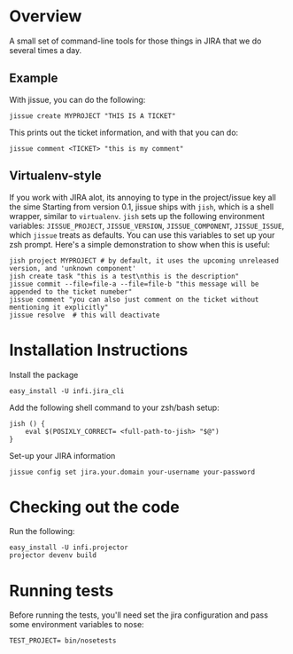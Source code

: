 Overview
========
A small set of command-line tools for those things in JIRA that we do several times a day.


Example
-------
With jissue, you can do the following:

    jissue create MYPROJECT "THIS IS A TICKET"

This prints out the ticket information, and with that you can do:

    jissue comment <TICKET> "this is my comment"


Virtualenv-style
----------------
If you work with JIRA alot, its annoying to type in the project/issue key all the sime
Starting from version 0.1, jissue ships with `jish`, which is a shell wrapper, similar to `virtualenv`.
`jish` sets up the following environment variables: `JISSUE_PROJECT`, `JISSUE_VERSION`, `JISSUE_COMPONENT`, `JISSUE_ISSUE`, which `jissue` treats as defaults. You can use this variables to set up your zsh prompt.
Here's a simple demonstration to show when this is useful:

    jish project MYPROJECT # by default, it uses the upcoming unreleased version, and 'unknown component'
    jish create task "this is a test\nthis is the description"
    jissue commit --file=file-a --file=file-b "this message will be appended to the ticket numeber"
    jissue comment "you can also just comment on the ticket without mentioning it explicitly"
    jissue resolve  # this will deactivate


Installation Instructions
=========================

Install the package

    easy_install -U infi.jira_cli


Add the following shell command to your zsh/bash setup:

    jish () {
        eval $(POSIXLY_CORRECT= <full-path-to-jish> "$@")
    }


Set-up your JIRA information

    jissue config set jira.your.domain your-username your-password


Checking out the code
=====================

Run the following:

    easy_install -U infi.projector
    projector devenv build


Running tests
=============

Before running the tests, you'll need set the jira configuration and pass some environment variables to nose:

    TEST_PROJECT= bin/nosetests
